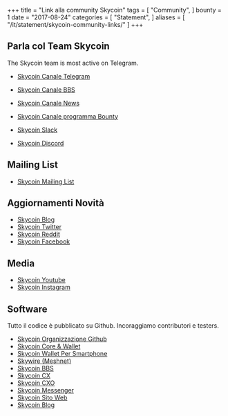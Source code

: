 +++
title = "Link alla community Skycoin"
tags = [
    "Community",
]
bounty = 1
date = "2017-08-24"
categories = [
    "Statement",
]
aliases = [
	"/it/statement/skycoin-community-links/"
]
+++

Parla col Team Skycoin
--------------------------

The Skycoin team is most active on Telegram.

* [Skycoin Canale Telegram](https://t.me/Skycoin)
* [Skycoin Canale BBS](https://t.me/skycoinbbs)
* [Skycoin Canale News](https://t.me/skycoinnews)
* [Skycoin Canale programma Bounty](https://t.me/skycoinbounty)

* [Skycoin Slack](https://skycoin.herokuapp.com)
* [Skycoin Discord](https://discord.gg/MTepVHE)

Mailing List
------------

* [Skycoin Mailing List](http://eepurl.com/c4DyAv)

Aggiornamenti Novità
------------

* [Skycoin Blog](https://blog.skycoin.net)
* [Skycoin Twitter](https://twitter.com/skycoinproject)
* [Skycoin Reddit](https://reddit.com/r/skycoinproject)
* [Skycoin Facebook](https://www.facebook.com/skycoinproject)

Media
-----

* [Skycoin Youtube](https://www.youtube.com/channel/UCzLASufel2No4vSt4rudHSQ)
* [Skycoin Instagram](https://www.instagram.com/skycoinproject/)

Software
--------

Tutto il codice è pubblicato su Github.  Incoraggiamo contributori e testers.

* [Skycoin Organizzazione Github](https://github.com/skycoin)
* [Skycoin Core & Wallet](https://github.com/skycoin/skycoin)
* [Skycoin Wallet Per Smartphone](https://github.com/skycoin/skycoin-mobilewallet)
* [Skywire (Meshnet)](https://github.com/skycoin/skywire)
* [Skycoin BBS](https://github.com/skycoin/bbs)
* [Skycoin CX](https://github.com/skycoin/cx)
* [Skycoin CXO](https://github.com/skycoin/cxo)
* [Skycoin Messenger](https://github.com/skycoin/net)
* [Skycoin Sito Web](https://github.com/skycoin/skycoin.net)
* [Skycoin Blog](https://github.com/skycoin/blog)
